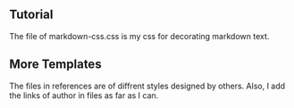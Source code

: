 ## Tutorial
The file of markdown-css.css is my css for decorating markdown text.

## More Templates 
The files in references are of diffrent styles designed by others.
Also, I add the links of author in files as far as I can.
